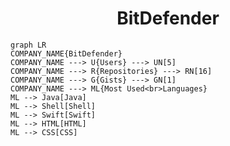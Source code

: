 <h1 align="center">BitDefender</h1>

```mermaid
graph LR
COMPANY_NAME{BitDefender}
COMPANY_NAME ---> U{Users} ---> UN[5]
COMPANY_NAME ---> R{Repositories} ---> RN[16]
COMPANY_NAME ---> G{Gists} ---> GN[1]
COMPANY_NAME ---> ML{Most Used<br>Languages}
ML --> Java[Java]
ML --> Shell[Shell]
ML --> Swift[Swift]
ML --> HTML[HTML]
ML --> CSS[CSS]
```
